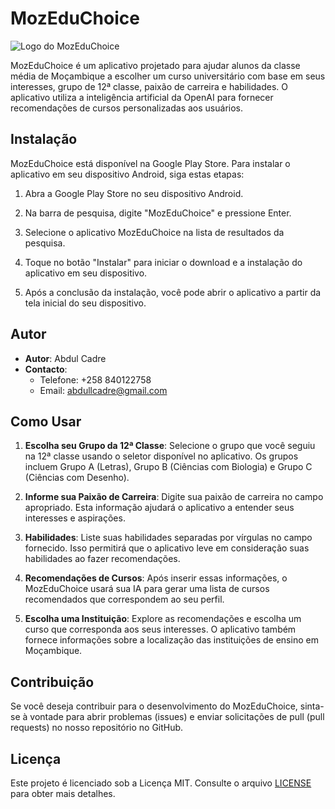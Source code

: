 # MozEduChoice

![Logo do MozEduChoice](logo.png)

MozEduChoice é um aplicativo projetado para ajudar alunos da classe média de Moçambique a escolher um curso universitário com base em seus interesses, grupo de 12ª classe, paixão de carreira e habilidades. O aplicativo utiliza a inteligência artificial da OpenAI para fornecer recomendações de cursos personalizadas aos usuários.

## Instalação

MozEduChoice está disponível na Google Play Store. Para instalar o aplicativo em seu dispositivo Android, siga estas etapas:

1. Abra a Google Play Store no seu dispositivo Android.

2. Na barra de pesquisa, digite "MozEduChoice" e pressione Enter.

3. Selecione o aplicativo MozEduChoice na lista de resultados da pesquisa.

4. Toque no botão "Instalar" para iniciar o download e a instalação do aplicativo em seu dispositivo.

5. Após a conclusão da instalação, você pode abrir o aplicativo a partir da tela inicial do seu dispositivo.

## Autor

- **Autor**: Abdul Cadre
- **Contacto**: 
  - Telefone: +258 840122758
  - Email: abdullcadre@gmail.com

## Como Usar

1. **Escolha seu Grupo da 12ª Classe**: Selecione o grupo que você seguiu na 12ª classe usando o seletor disponível no aplicativo. Os grupos incluem Grupo A (Letras), Grupo B (Ciências com Biologia) e Grupo C (Ciências com Desenho).

2. **Informe sua Paixão de Carreira**: Digite sua paixão de carreira no campo apropriado. Esta informação ajudará o aplicativo a entender seus interesses e aspirações.

3. **Habilidades**: Liste suas habilidades separadas por vírgulas no campo fornecido. Isso permitirá que o aplicativo leve em consideração suas habilidades ao fazer recomendações.

4. **Recomendações de Cursos**: Após inserir essas informações, o MozEduChoice usará sua IA para gerar uma lista de cursos recomendados que correspondem ao seu perfil.

5. **Escolha uma Instituição**: Explore as recomendações e escolha um curso que corresponda aos seus interesses. O aplicativo também fornece informações sobre a localização das instituições de ensino em Moçambique.

## Contribuição

Se você deseja contribuir para o desenvolvimento do MozEduChoice, sinta-se à vontade para abrir problemas (issues) e enviar solicitações de pull (pull requests) no nosso repositório no GitHub.

## Licença

Este projeto é licenciado sob a Licença MIT. Consulte o arquivo [LICENSE](LICENSE) para obter mais detalhes.
